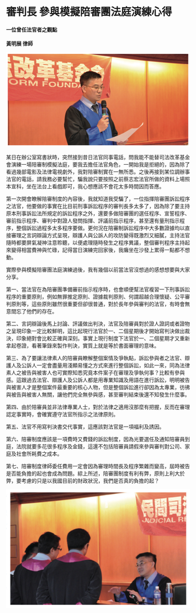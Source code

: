 # 審判長 參與模擬陪審團法庭演練心得
#### 一位曾任法官者之觀點

**黃明展 律師**

![](images/2-3-1.jpg)

某日在辦公室寫書狀時，突然接到昔日法官同事電話，問我能不能替司法改革基金會演練一場陪審制模擬法庭，要我去擔任法官角色，一開始我是拒絕的，因為除了看過幾部電影及法律電視劇外，我對陪審制實在一無所悉。之後再接到某位調辦事法官的電話，請我務必要幫忙，騙我說只要按照之前蔡志宏法官所做的資料上場照本宣科，坐在法台上看戲即可，我心想應該不會花太多時間因而答應。

第一次開會瞭解陪審制度的內容後，我就知道我受騙了，一位指揮陪審團訴訟程序之法官，他要做的事實在比目前刑事訴訟程序的審判長多太多了，因為除了要主持原本刑事訴訟法所規定的訴訟程序之外，還要多做陪審團的選任程序、宣誓程序、審前指示程序、審判中對證人發問指揮、評議前指示程序，甚至還有量刑指示程序，整個訴訟過程多太多程序要做。更何況在陪審制訴訟程序中大多數證據均以直接審理之言詞辯論方式呈現，辯護人與公訴人的攻防變得既激烈又細膩，主持法官隨時都要屏氣凝神注意聆聽，以便處理隨時發生之程序異議，整個審判程序主持起來變得相當費神與忙碌，記得當日演練完回家後，我癱坐在沙發上累得一點都不想動。

實際參與模擬陪審團法庭演練過後，我有幾個以前當法官沒想過的感想想要與大家分享。

第一、當法官在為陪審團準備審前指示程序時，也會順便幫法官複習一下刑事訴訟程序的重要原則，例如無罪推定原則、證據裁判原則、何謂超越合理懷疑、公平審判原則等，這些原則雖然很重要但卻很普通，對於長年參與審判的法官，有時會無意間忘了他們的存在。

第二、言詞辯論後馬上討論、評議做出判決，法官及陪審員對於證人證詞或者證物之呈現印象一定比較鮮明，這比起現行法官於一、二個星期後才開始寫判決做出裁決，印象絕對會比較正確與深刻。事實上現行制度下法官於一、二個星期才又重新拿起卷證，看著筆錄來製作判決，實質上就是等於書面審理的意味。

第三、為了要讓法律素人的陪審員瞭解整個案情及爭執點，訴訟參與者之法官、辯護人及公訴人一定會盡量用淺顯易懂之方式來進行整個訴訟，如此一來，同為法律素人之被告與被害人也可實際知悉究竟本件案子在審理及爭執何事？比較有參與感。這跟過去法官、辯護人及公訴人都是用專業知識及用語在進行訴訟，明明被告與被害人才是整個案件最重要的核心人物，但是整個訴訟進行卻因為太專業，彷彿與被告與被害人無關，讓他們完全無參與感，甚至審判結束後還不知發生什麼事。

第四、由於陪審員並非法律專業人士，對於法律之適用沒那麼有把握，反而在審理認定事實時，會確實遵守法官所指示之法律原則。

第五、法官不用寫判決書交代事實，這應該對法官是一項福利及誘因。

第六、陪審制度應該是一項費時又費錢的訴訟制度，因為光要選任及通知陪審員到庭，法院就要多花很多程序及金錢，這還不包括陪審員請假來參與審判對公司、家庭及社會所耗費之成本。

第七、陪審制度律師委任費用一定會因為審理時間長及程序繁雜而變高，屆時被告是否能負擔的起也會成為問題。綜上所述，陪審團制度有利有弊，原則上利大於弊，要考慮的只是以我國目前的財政狀況，我們是否真的負擔的起？

![檢辯趨前法官席](images/2-3-2.jpg "檢辯趨前法官席")
